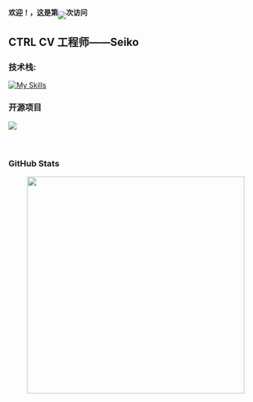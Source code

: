 #### 欢迎！，这是第<img align="middle" src="https://count.getloli.com/get/@:Seikoa?theme=rule34">次访问

## CTRL CV 工程师——Seiko



### **技术栈:**

[![My Skills](https://skillicons.dev/icons?i=python,java,go,linux,vim,bash)](https://skillicons.dev)

### 开源项目

[![](https://github-readme-stats.vercel.app/api/pin/?username=Seikoa&repo=akmonitor
)](https://github.com/Seikoa/akmonitor)
<br><br><br>

### GitHub Stats

<p align="center">
  <img align="center" width="430" src="https://github-readme-stats.vercel.app/api?username=Seikoa&theme=github_dark&show_icons=true&show=reviews&hide_title=true&hide=contribs&hide_border=true" />
</p>

